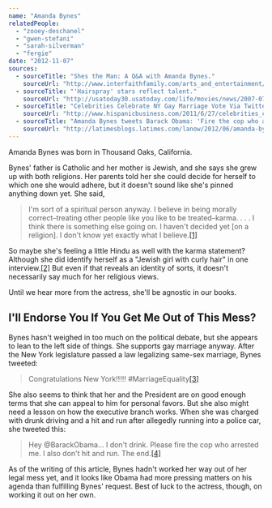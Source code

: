 ```yaml
---
name: "Amanda Bynes"
relatedPeople:
  - "zooey-deschanel"
  - "gwen-stefani"
  - "sarah-silverman"
  - "fergie"
date: "2012-11-07"
sources:
  - sourceTitle: "Shes the Man: A Q&A with Amanda Bynes."
    sourceUrl: "http://www.interfaithfamily.com/arts_and_entertainment/popular_culture/Shes_the_Man_A_Q&A_with_Amanda_Bynes.shtml?rd=2"
  - sourceTitle: "'Hairspray' stars reflect talent."
    sourceUrl: "http://usatoday30.usatoday.com/life/movies/news/2007-07-22-hairspray-cast_N.htm"
  - sourceTitle: "Celebrities Celebrate NY Gay Marriage Vote Via Twitter."
    sourceUrl: "http://www.hispanicbusiness.com/2011/6/27/celebrities_celebrate_ny_gay_marriage_vote.htm"
  - sourceTitle: "Amanda Bynes tweets Barack Obama: 'Fire the cop who arrested me.'"
    sourceUrl: "http://latimesblogs.latimes.com/lanow/2012/06/amanda-bynes-tweets-barack-obama-fire-the-cop-who-arrested-me.html"
---
```


Amanda Bynes was born in Thousand Oaks, California.

Bynes' father is Catholic and her mother is Jewish, and she says she grew up with both religions. Her parents told her she could decide for herself to which one she would adhere, but it doesn't sound like she's pinned anything down yet. She said,

>I'm sort of a spiritual person anyway. I believe in being morally correct–treating other people like you like to be treated–karma. . . . I think there is something else going on. I haven't decided yet [on a religion]. I don't know yet exactly what I believe.<a class="source-citation" href="http://www.interfaithfamily.com/arts_and_entertainment/popular_culture/Shes_the_Man_A_Q&A_with_Amanda_Bynes.shtml?rd=2" title="Shes the Man: A Q&amp;A with Amanda Bynes.">[1]</a>

So maybe she's feeling a little Hindu as well with the karma statement? Although she did identify herself as a "Jewish girl with curly hair" in one interview.<a class="source-citation" href="http://usatoday30.usatoday.com/life/movies/news/2007-07-22-hairspray-cast_N.htm" title="&apos;Hairspray&apos; stars reflect talent.">[2]</a> But even if that reveals an identity of sorts, it doesn't necessarily say much for her religious views.

Until we hear more from the actress, she'll be agnostic in our books.


## I'll Endorse You If You Get Me Out of This Mess?

Bynes hasn't weighed in too much on the political debate, but she appears to lean to the left side of things. She supports gay marriage anyway. After the New York legislature passed a law legalizing same-sex marriage, Bynes tweeted:

>Congratulations New York!!!!! #MarriageEquality<a class="source-citation" href="http://www.hispanicbusiness.com/2011/6/27/celebrities_celebrate_ny_gay_marriage_vote.htm" title="Celebrities Celebrate NY Gay Marriage Vote Via Twitter.">[3]</a>

She also seems to think that her and the President are on good enough terms that she can appeal to him for personal favors. But she also might need a lesson on how the executive branch works. When she was charged with drunk driving and a hit and run after allegedly running into a police car, she tweeted this:

>Hey @BarackObama… I don't drink. Please fire the cop who arrested me. I also don't hit and run. The end.<a class="source-citation" href="http://latimesblogs.latimes.com/lanow/2012/06/amanda-bynes-tweets-barack-obama-fire-the-cop-who-arrested-me.html" title="Amanda Bynes tweets Barack Obama: &apos;Fire the cop who arrested me.&apos;">[4]</a>

As of the writing of this article, Bynes hadn't worked her way out of her legal mess yet, and it looks like Obama had more pressing matters on his agenda than fulfilling Bynes' request. Best of luck to the actress, though, on working it out on her own.